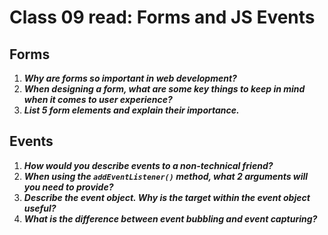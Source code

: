 # Class 09 read: Forms and JS Events

## Forms

1. **_Why are forms so important in web development?_**
2. **_When designing a form, what are some key things to keep in mind when it comes to user experience?_**
3. **_List 5 form elements and explain their importance._**

## Events

1. **_How would you describe events to a non-technical friend?_**
2. **_When using the `addEventListener()` method, what 2 arguments will you need to provide?_**
3. **_Describe the event object. Why is the target within the event object useful?_**
4. **_What is the difference between event bubbling and event capturing?_**
